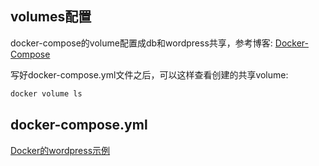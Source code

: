 ## volumes配置
docker-compose的volume配置成db和wordpress共享，参考博客: [Docker-Compose](https://www.cnblogs.com/sparkdev/p/9803554.html)

写好docker-compose.yml文件之后，可以这样查看创建的共享volume:

```bash
docker volume ls
```

## docker-compose.yml

[Docker的wordpress示例](https://docs.docker.com/compose/wordpress/)

